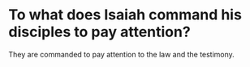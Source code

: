 # To what does Isaiah command his disciples to pay attention?

They are commanded to pay attention to the law and the testimony.
